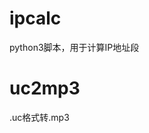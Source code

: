 # ipcalc
python3脚本，用于计算IP地址段

# uc2mp3
.uc格式转.mp3                                           
                          
                          
